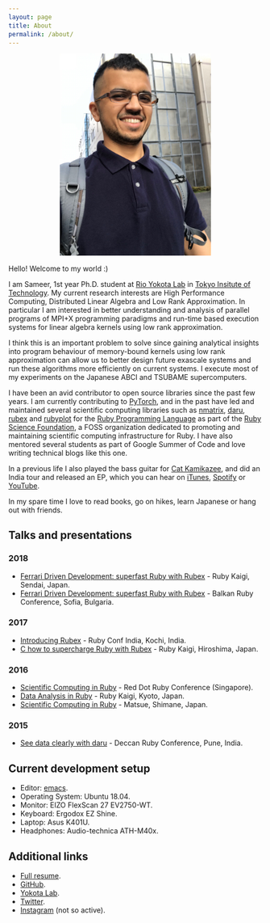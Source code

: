 ```yaml
---
layout: page
title: About
permalink: /about/
---
```


<p align="center">
    <img src="/assets/images/about_photo.JPG" alt="Sameer photo" width="300"/>
</p>

Hello! Welcome to my world :)

I am Sameer, 1st year Ph.D. student at [Rio Yokota Lab](https://www.rio.gsic.titech.ac.jp/en/index.html) in 
[Tokyo Insitute of Technology](https://www.titech.ac.jp/english/). My current research interests are High
Performance Computing, Distributed Linear Algebra and Low Rank Approximation. In particular I am interested
in better understanding and analysis of parallel programs of MPI+X programming paradigms and run-time based
execution systems for linear algebra kernels using low rank approximation.

I think this is an important problem to solve since gaining analytical insights into program behaviour of memory-bound
kernels using low rank approximation can allow us to better design future exascale systems and run these
algorithms more efficiently on current systems. I execute most of my experiments on the Japanese ABCI and
TSUBAME supercomputers.

I have been an avid contributor to open source libraries since the past few years. I am currently contributing
to [PyTorch](https://github.com/pytorch/pytorch/), and in the past have led and maintained several scientific computing libraries
such as [nmatrix](https://github.com/SciRuby/nmatrix), [daru](https://github.com/SciRuby/daru),
[rubex](https://github.com/SciRuby/rubex) and [rubyplot](https://github.com/SciRuby/rubyplot) for the 
[Ruby Programming Language](https://www.ruby-lang.org/en/) as part of the [Ruby Science Foundation](http://sciruby.com/),
a FOSS organization dedicated to promoting and maintaining scientific computing infrastructure for Ruby. I have
also mentored several students as part of Google Summer of Code and love writing technical blogs like
this one.

In a previous life I also played the bass guitar for [Cat Kamikazee](https://www.instagram.com/catkamikazee/),
and did an India tour and released an EP, which you can hear on [iTunes](https://itunes.apple.com/ph/artist/cat-kamikazee/id1191342110),
[Spotify](https://open.spotify.com/artist/3WjRnQttu93Ln5P8zWCDsC) or [YouTube](https://www.youtube.com/watch?v=r5BsLMc5h5o).

In my spare time I love to read books, go on hikes, learn Japanese or hang out with friends.

## Talks and presentations 

### 2018

* [Ferrari Driven Development: superfast Ruby with Rubex](https://www.youtube.com/watch?v=7edbdHZvr8k) - Ruby Kaigi, Sendai, Japan.
* [Ferrari Driven Development: superfast Ruby with Rubex](https://2018.balkanruby.com/speakers/#sameer) - Balkan Ruby Conference, Sofia, Bulgaria.

### 2017

* [Introducing Rubex](https://www.youtube.com/watch?v=5gGhW4vUTfc&feature=youtu.be&list=PLe872Yf6CJWHc6XDdHo_22hktStG866-6) - Ruby Conf India, Kochi, India.
* [C how to supercharge Ruby with Rubex](https://www.youtube.com/watch?v=pZSuuyiQNZk) - Ruby Kaigi, Hiroshima, Japan.

### 2016

* [Scientific Computing in Ruby](https://www.youtube.com/watch?v=3JWZMT46FSI) - Red Dot Ruby Conference (Singapore).
* [Data Analysis in Ruby](http://rubykaigi.org/2016/presentations/v0dro.html) - Ruby Kaigi, Kyoto, Japan.
* [Scientific Computing in Ruby](https://speakerdeck.com/v0dro/scientific-computing-in-ruby-at-ruby-world-conference-1) - Matsue, Shimane, Japan.

### 2015

* [See data clearly with daru](https://www.youtube.com/watch?v=nebhnjBiZrY) - Deccan Ruby Conference, Pune, India.

## Current development setup

* Editor: [emacs](https://github.com/v0dro/unix_env/tree/master/.emacs.d).
* Operating System: Ubuntu 18.04.
* Monitor: EIZO FlexScan 27 EV2750-WT.
* Keyboard: Ergodox EZ Shine.
* Laptop: Asus K401U.
* Headphones: Audio-technica ATH-M40x.

## Additional links

* [Full resume](/assets/resume.pdf).
* [GitHub](https://github.com/v0dro).
* [Yokota Lab](https://www.rio.gsic.titech.ac.jp/en/index.html).
* [Twitter](https://twitter.com/v0dro).
* [Instagram](https://www.instagram.com/v0dro/) (not so active).

